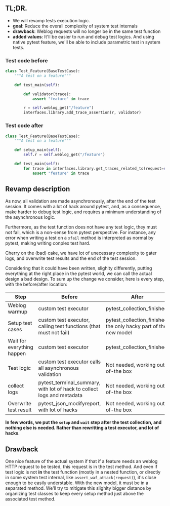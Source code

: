 ## TL;DR.

* We will revamp tests execution logic.
* **goal**: Reduce the overall complexity of system test internals
* **drawback**: Weblog requests will no longer be in the same test function
* **added values**: It'll be easier to run and debug test logics. And using native pytest feature, we'll be able to include parametric test in system tests.


### Test code before

```python
class Test_Feature(BaseTestCase):
    """A test on a feature"""

    def test_main(self):

        def validator(trace):
            assert "feature" in trace

        r = self.weblog_get("/feature")
        interfaces.library.add_trace_assertion(r, validator)
```

### Test code after

```python
class Test_Feature(BaseTestCase):
    """A test on a feature"""

    def setup_main(self):
        self.r = self.weblog_get("/feature")

    def test_main(self):
        for trace in interfaces.library.get_traces_related_to(request=self.r)
            assert "feature" in trace
```


## Revamp description

As now, all validation are made asynchronously, after the end of the test session. It comes with a lot of hack around pytest, and, as a consequence, make harder to debug test logic, and requires a minimum understanding of the asynchronous logic.

Furthermore, as the test function does not have any test logic, they must not fail, which is a non-sense from pytest perspective. For instance, any error when writing a test on a `xfail` method is interpreted as normal by pytest, making writing conplex test hard.

Cherry on the (bad) cake, we have lot of unecessary complexity to gater logs, and overwrite test results and the end of the test session.

Considering that it could have been written, slighlty differently, putting everything at the right place in the pytest world, we can call the actual design a bad design. To sum up the change we consider, here is every step, with the before/after location:

Step                       | Before                                                                     | After
-------------------------- | -------------------------------------------------------------------------- | ----------------------------------
Weblog warmup              | custom test executor                                                       | pytest_collection_finished
Setup test cases           | custom test executor, calling test functions (that must not fail)          | pytest_collection_finished, the only hacky part of the new model
Wait for everything happen | custom test executor                                                       | pytest_collection_finished
Test logic                 | custom test executor calls all asynchronous validation                     | Not needed, working out-of-the box 
collect logs               | pytest_terminal_summary, with lot of hack to collect logs and metadata     | Not needed, working out-of-the box
Overwrite test result      | pytest_json_modifyreport, with lot of hacks                                | Not needed, working out-of-the box 

**In few words, we put the `setup` and `wait` step after the test collection, and nothing else is needed. Rather than rewritting a test executor, and lot of hacks**.

## Drawback

One nice feature of the actual system if that if a feature needs an weblog HTTP request to be tested, this request is in the test method. And even if test logic is not **in** the test function (mostly in a nested function, or directly in some system test internal, like `assert_waf_attack(request)`), it's close enough to be easily understable. With the new model, it must be in a separated method. We'll try to mitigate this slighlty bigger distance by organizing test classes to keep every setup method just above the associated test method.

